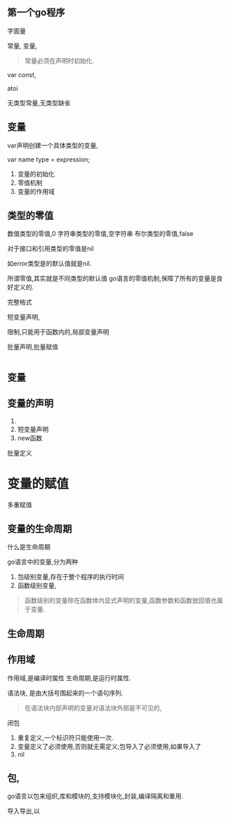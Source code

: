 


## 第一个go程序


字面量

常量,
变量,

> 常量必须在声明时初始化.


var
const,

atoi



无类型常量,无类型缺省 




## 变量

var声明创建一个具体类型的变量,

var name type = expression;



1. 变量的初始化
2. 零值机制
3. 变量的作用域



## 类型的零值

数值类型的零值,0
字符串类型的零值,空字符串
布尔类型的零值,false

对于接口和引用类型的零值是nil

如error类型是的默认值就是nil.

所谓零值,其实就是不同类型的默认值
go语言的零值机制,保障了所有的变量是良好定义的.





完整格式

短变量声明,

限制,只能用于函数内的,局部变量声明






批量声明,批量赋值
```go

```
## 变量


##  变量的声明

1. 
2. 短变量声明
3. new函数



批量定义



# 变量的赋值


多重赋值



## 变量的生命周期

什么是生命周期



go语言中的变量,分为两种
1. 包级别变量,存在于整个程序的执行时间
2. 函数级别变量,

> 函数级别的变量除在函数体内显式声明的变量,函数参数和函数放回值也属于变量.








## 生命周期


## 作用域

作用域,是编译时属性
生命周期,是运行时属性.



语法块,
是由大括号围起来的一个语句序列.

> 在语法块内部声明的变量对语法块外部是不可见的,



闭包



1. 重复定义,一个标识符只能使用一次.
2. 变量定义了必须使用,否则就无需定义;包导入了必须使用,如果导入了
3. nil







## 包,

go语言以包来组织,库和模块的,支持模块化,封装,编译隔离和重用.


导入导出,以